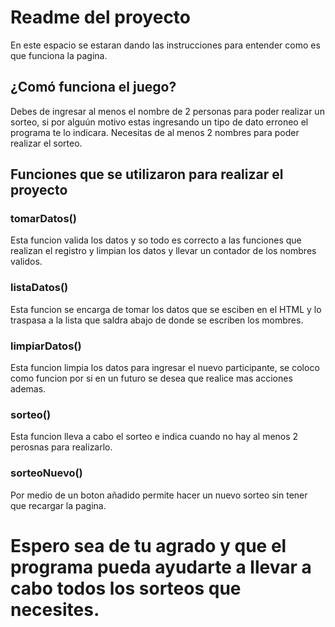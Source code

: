 <h1> Readme del proyecto </h1>

<p> En este espacio se estaran dando las instrucciones para entender como es que funciona la pagina. </p>

<h2> ¿Comó funciona el juego? </h2>

<p> Debes de ingresar al menos el nombre de 2 personas para poder realizar un sorteo, si por alguún motivo estas ingresando un tipo de dato erroneo el programa te lo indicara. Necesitas de al menos 2 nombres para poder realizar el sorteo. </p>


<h2> Funciones que se utilizaron para realizar el proyecto  </h2>

<h3> tomarDatos() </h3>
<p> Esta funcion valida los datos y so todo es correcto  a las funciones que realizan el registro y limpian los datos y llevar un contador de los nombres validos. </p>

<h3> listaDatos() </h3>
<p> Esta funcion se encarga de tomar los datos que se esciben en el HTML y lo traspasa a la lista que saldra abajo de donde se escriben los mombres. </p>

<h3> limpiarDatos() </h3>
<p> Esta funcion limpia los datos para ingresar el nuevo participante, se coloco como funcion por si en un futuro se desea que realice mas acciones ademas. </p>

<h3> sorteo() </h3>
<p> Esta funcion lleva a cabo el sorteo e indica cuando no hay al menos 2 perosnas para realizarlo. </p>

<h3> sorteoNuevo() </h3>
<p> Por medio de un boton añadido permite hacer un nuevo sorteo sin tener que recargar la pagina. </p>

<h1> Espero sea de tu agrado y que el programa pueda ayudarte a llevar a cabo todos los sorteos que necesites. </h1>

